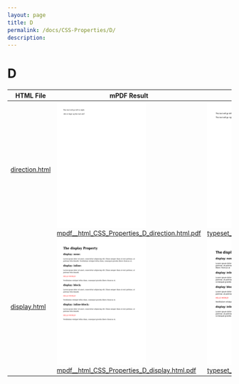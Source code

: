 ```yaml
---
layout: page
title: D
permalink: /docs/CSS-Properties/D/
description: 
---
```


# D
HTML File | mPDF Result | typeset.sh Result | PDFreactor Result
------------- | ------------- | ------------- | -------------
[direction.html](/html/CSS%20Properties/D/direction.html) | ![](mpdf__html_CSS_Properties_D_direction.html.png) [mpdf__html_CSS_Properties_D_direction.html.pdf](mpdf__html_CSS_Properties_D_direction.html.pdf) | ![](typeset__html_CSS_Properties_D_direction.html.png) [typeset__html_CSS_Properties_D_direction.html.pdf](typeset__html_CSS_Properties_D_direction.html.pdf) | ![](pdfreactor__html_CSS_Properties_D_direction.html.png) [pdfreactor__html_CSS_Properties_D_direction.html.pdf](pdfreactor__html_CSS_Properties_D_direction.html.pdf)
[display.html](/html/CSS%20Properties/D/display.html) | ![](mpdf__html_CSS_Properties_D_display.html.png) [mpdf__html_CSS_Properties_D_display.html.pdf](mpdf__html_CSS_Properties_D_display.html.pdf) | ![](typeset__html_CSS_Properties_D_display.html.png) [typeset__html_CSS_Properties_D_display.html.pdf](typeset__html_CSS_Properties_D_display.html.pdf) | ![](pdfreactor__html_CSS_Properties_D_display.html.png) [pdfreactor__html_CSS_Properties_D_display.html.pdf](pdfreactor__html_CSS_Properties_D_display.html.pdf)
